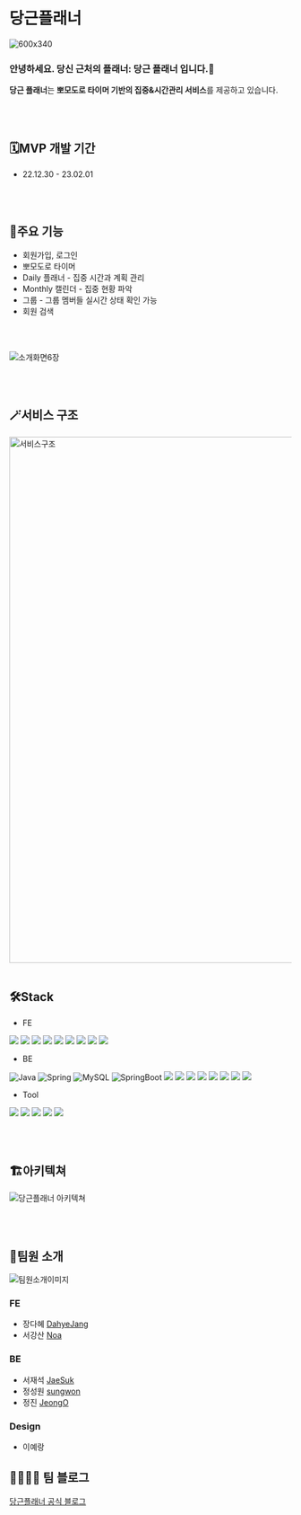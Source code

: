 # 당근플래너

![600x340](https://user-images.githubusercontent.com/110963294/217157702-6b17cf6f-40f2-4611-9da9-d5e11eadca2d.png)

### 안녕하세요. 당신 근처의 플래너: 당근 플래너 입니다.🥕
**당근 플래너**는 **뽀모도로 타이머 기반의 집중&시간관리 서비스**를 제공하고 있습니다.

<br />
<br />

## 🗓️MVP 개발 기간

- 22.12.30 - 23.02.01

<br />
<br />

## 🎯주요 기능

- 회원가입, 로그인
- 뽀모도로 타이머
- Daily 플래너 - 집중 시간과 계획 관리
- Monthly 캘린더 - 집중 현황 파악
- 그룹 - 그룹 멤버들 실시간 상태 확인 가능
- 회원 검색

<br />
<br />

![소개화면6장](https://user-images.githubusercontent.com/110980231/213668486-7151d1d6-8817-4414-83ca-1673a881d195.png)

<br />
<br />

## 🪄서비스 구조

<img width="937" alt="서비스구조" src="https://user-images.githubusercontent.com/110980231/213668704-4067988c-81e1-49f8-a38b-8cb9297d5343.png">


<br />
<br />

## 🛠️Stack

- FE 

<img src="https://img.shields.io/badge/JavaScript-F7DF1E.svg?&style=for-the-badge&logo=JavaScript&logoColor=white"> <img src="https://img.shields.io/badge/React-0067A3.svg?&style=for-the-badge&logo=React&logoColor=white"> <img src="https://img.shields.io/badge/Redux-8B00FF.svg?&style=for-the-badge&logo=Redux&logoColor=white"> <img src="https://img.shields.io/badge/Axios-5A29E4.svg?&style=for-the-badge&logo=Axios&logoColor=white"> <img src="https://img.shields.io/badge/Yarn-2C8EBB?style=for-the-badge&logo=Yarn&logoColor=white"> <img src="https://img.shields.io/badge/styled components-DB7093?style=for-the-badge&logo=styled components&logoColor=white"> <img src="https://img.shields.io/badge/ReduxToolkit-764ABC?style=for-the-badge&logo=ReduxToolkit&logoColor=white"> <img src="https://img.shields.io/badge/HTML5-E34F26?style=for-the-badge&logo=HTML5&logoColor=white"> <img src="https://img.shields.io/badge/CSS3-1572B6?style=for-the-badge&logo=CSS3&logoColor=white">


- BE

![Java](https://img.shields.io/badge/Java-007396.svg?&style=for-the-badge&logo=Java&logoColor=white) ![Spring](https://img.shields.io/badge/Spring-6DB33F.svg?&style=for-the-badge&logo=Spring&logoColor=white) ![MySQL](https://img.shields.io/badge/MySQL-4479A1.svg?&style=for-the-badge&logo=MySQL&logoColor=white) ![SpringBoot](https://img.shields.io/badge/Spring_Boot-6DB33F.svg?&style=for-the-badge&logo=SpringBoot&logoColor=white) <img src="https://img.shields.io/badge/Spring Security-6DB33F.svg?&style=for-the-badge&logo=Spring Security&logoColor=white"> <img src="https://img.shields.io/badge/JWT-000000.svg?&style=for-the-badge&logo=JSON Web Tokens&logoColor=white"> <img src="https://img.shields.io/badge/Gradle-02303A.svg?&style=for-the-badge&logo=Gradle&logoColor=white"> <img src="https://img.shields.io/badge/NGINX-009639?style=for-the-badge&logo=NGINX&logoColor=white"> <img src="https://img.shields.io/badge/Amazon EC2-yellow?style=for-the-badge&logo=AmazonEC2&logoColor=white"> <img src="https://img.shields.io/badge/Amazon S3-yellow?style=for-the-badge&logo=AmazonS3&logoColor=white"> <img src="https://img.shields.io/badge/Github Actions-2088FF?style=for-the-badge&logo=Github Actions&logoColor=white"> <img src="https://img.shields.io/badge/Amazon RDS-527FFF?style=for-the-badge&logo=Amazon RDS&logoColor=white">

- Tool

<img src="https://img.shields.io/badge/GitHub-181717?style=for-the-badge&logo=GitHub&logoColor=white"/> <img src="https://img.shields.io/badge/Git-F05032?style=for-the-badge&logo=Git&logoColor=white"/> <img src="https://img.shields.io/badge/Slack-4A154B?style=for-the-badge&logo=Slack&logoColor=white"/> <img src="https://img.shields.io/badge/Notion-000000?style=for-the-badge&logo=Notion&logoColor=white"> <img src="https://img.shields.io/badge/Figma-F24E1E?style=for-the-badge&logo=Figma&logoColor=white">

<br />
<br />

## 🏗️아키텍쳐

![당근플래너 아키텍쳐](https://user-images.githubusercontent.com/110963294/217158066-0b1365bb-7f69-4982-9b13-084128f81d54.png)


<br />
<br />

## 👥팀원 소개

![팀원소개이미지](https://user-images.githubusercontent.com/110963294/217158202-5df9b5ce-10c4-4297-adf2-4886f12692b0.jpg)

### FE
- 장다혜 [DahyeJang](https://github.com/DahyeJang)
- 서강산 [Noa](https://github.com/dkaodkaork)

### BE
- 서재석 [JaeSuk](https://github.com/suhjaesuk)
- 정성원 [sungwon](https://github.com/SungwonJeong)
- 정진 [JeongO](https://github.com/JeongO41)

### Design
- 이예랑

## 👨‍👨‍👧‍👧 팀 블로그
[당근플래너 공식 블로그](https://danggeunplanner.tistory.com/)
